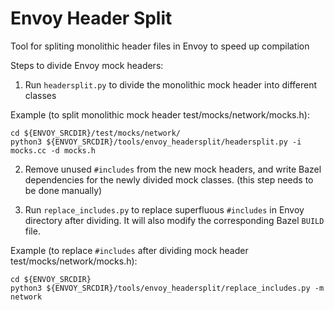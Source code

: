 # Envoy Header Split
Tool for spliting monolithic header files in Envoy to speed up compilation

Steps to divide Envoy mock headers:

1. Run `headersplit.py` to divide the monolithic mock header into different classes

Example (to split monolithic mock header test/mocks/network/mocks.h):

```
cd ${ENVOY_SRCDIR}/test/mocks/network/
python3 ${ENVOY_SRCDIR}/tools/envoy_headersplit/headersplit.py -i mocks.cc -d mocks.h
```

2. Remove unused `#includes` from the new mock headers, and write Bazel dependencies for the newly divided mock classes. (this step needs to be done manually)

3. Run `replace_includes.py` to replace superfluous `#includes` in Envoy directory after dividing. It will also modify the corresponding Bazel `BUILD` file.

Example (to replace `#includes` after dividing mock header test/mocks/network/mocks.h):

```
cd ${ENVOY_SRCDIR}
python3 ${ENVOY_SRCDIR}/tools/envoy_headersplit/replace_includes.py -m network
```
